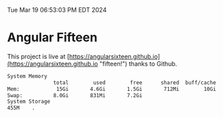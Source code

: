 Tue Mar 19 06:53:03 PM EDT 2024

# Angular Fifteen


This project is live at [https://angularsixteen.github.io](https://angularsixteen.github.io "fifteen!") thanks to Github.

```bash
System Memory
               total        used        free      shared  buff/cache   available
Mem:            15Gi       4.6Gi       1.5Gi       712Mi        10Gi        10Gi
Swap:          8.0Gi       831Mi       7.2Gi
System Storage
455M	.
```
```bash
